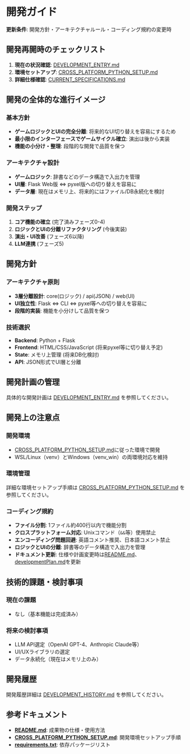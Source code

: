 # 開発ガイド

**更新条件**: 開発方針・アーキテクチャルール・コーディング規約の変更時

## 開発再開時のチェックリスト

1. **現在の状況確認**: [DEVELOPMENT_ENTRY.md](./DEVELOPMENT_ENTRY.md)
2. **環境セットアップ**: [CROSS_PLATFORM_PYTHON_SETUP.md](./CROSS_PLATFORM_PYTHON_SETUP.md)
3. **詳細仕様確認**: [CURRENT_SPECIFICATIONS.md](./CURRENT_SPECIFICATIONS.md)

## 開発の全体的な進行イメージ

### 基本方針
- **ゲームロジックとUIの完全分離**: 将来的なUI切り替えを容易にするため
- **最小限のインターフェースでゲームサイクル確立**: 演出は後から実装
- **機能の小分け・整理**: 段階的な開発で品質を保つ

### アーキテクチャ設計
- **ゲームロジック**: 辞書などのデータ構造で入出力を管理
- **UI層**: Flask Web版 ⇔ pyxel版への切り替えを容易に
- **データ層**: 現在はメモリ上、将来的にはファイル/DB永続化を検討

### 開発ステップ
1. **コア機能の確立** (完了済みフェーズ0-4)
2. **ロジックとUIの分離リファクタリング** (今後実装)
3. **演出・UI改善** (フェーズ6以降)
4. **LLM連携** (フェーズ5)

## 開発方針

### アーキテクチャ原則
- **3層分離設計**: core(ロジック) / api(JSON) / web(UI)
- **UI独立性**: Flask ⇔ CLI ⇔ pyxel等への切り替えを容易に
- **段階的実装**: 機能を小分けして品質を保つ

### 技術選択
- **Backend**: Python + Flask
- **Frontend**: HTML/CSS/JavaScript (将来pyxel等に切り替え予定)
- **State**: メモリ上管理 (将来DB化検討)
- **API**: JSON形式でUI層と分離

## 開発計画の管理

具体的な開発計画は [DEVELOPMENT_ENTRY.md](./DEVELOPMENT_ENTRY.md) を参照してください。

## 開発上の注意点

### 開発環境
- [CROSS_PLATFORM_PYTHON_SETUP.md](./CROSS_PLATFORM_PYTHON_SETUP.md)に従った環境で開発
- WSL/Linux（venv）とWindows（venv_win）の両環境対応を維持

### 環境管理
詳細な環境セットアップ手順は [CROSS_PLATFORM_PYTHON_SETUP.md](./CROSS_PLATFORM_PYTHON_SETUP.md) を参照してください。

### コーディング規約
- **ファイル分割**: 1ファイル約400行以内で機能分割
- **クロスプラットフォーム対応**: Unixコマンド（`&&`等）使用禁止
- **エンコーディング問題回避**: 英語コメント推奨、日本語コメント禁止
- **ロジックとUIの分離**: 辞書等のデータ構造で入出力を管理
- **ドキュメント更新**: 仕様や計画変更時は[README.md](./README.md)、[developmentPlan.md](./developmentPlan.md)を更新

## 技術的課題・検討事項

### 現在の課題
- なし（基本機能は完成済み）

### 将来の検討事項
- LLM API選定（OpenAI GPT-4、Anthropic Claude等）
- UI/UXライブラリの選定
- データ永続化（現在はメモリ上のみ）

## 開発履歴

開発履歴詳細は [DEVELOPMENT_HISTORY.md](./DEVELOPMENT_HISTORY.md) を参照してください。

## 参考ドキュメント

- **[README.md](./README.md)**: 成果物の仕様・使用方法
- **[CROSS_PLATFORM_PYTHON_SETUP.md](./CROSS_PLATFORM_PYTHON_SETUP.md)**: 開発環境セットアップ手順
- **[requirements.txt](./requirements.txt)**: 依存パッケージリスト